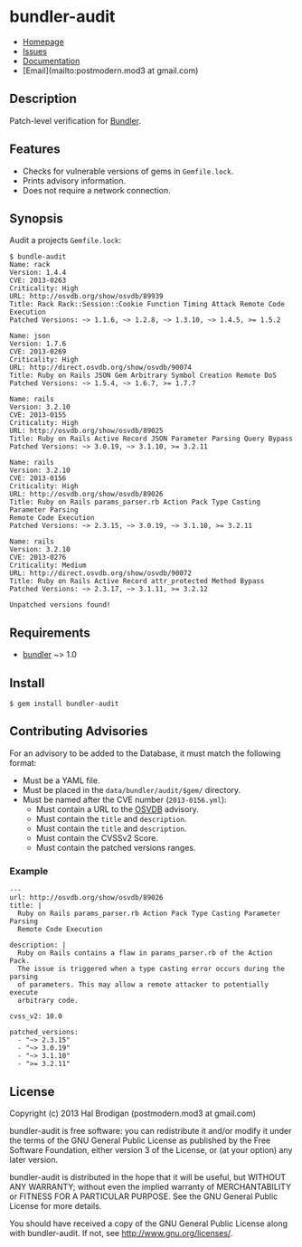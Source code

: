 # bundler-audit

* [Homepage](https://github.com/postmodern/bundler-audit#readme)
* [Issues](https://github.com/postmodern/bundler-audit/issues)
* [Documentation](http://rubydoc.info/gems/bundler-audit/frames)
* [Email](mailto:postmodern.mod3 at gmail.com)

## Description

Patch-level verification for [Bundler][bundler].

## Features

* Checks for vulnerable versions of gems in `Gemfile.lock`.
* Prints advisory information.
* Does not require a network connection.

## Synopsis

Audit a projects `Gemfile.lock`:

    $ bundle-audit
    Name: rack
    Version: 1.4.4
    CVE: 2013-0263
    Criticality: High
    URL: http://osvdb.org/show/osvdb/89939
    Title: Rack Rack::Session::Cookie Function Timing Attack Remote Code Execution 
    Patched Versions: ~> 1.1.6, ~> 1.2.8, ~> 1.3.10, ~> 1.4.5, >= 1.5.2
    
    Name: json
    Version: 1.7.6
    CVE: 2013-0269
    Criticality: High
    URL: http://direct.osvdb.org/show/osvdb/90074
    Title: Ruby on Rails JSON Gem Arbitrary Symbol Creation Remote DoS
    Patched Versions: ~> 1.5.4, ~> 1.6.7, >= 1.7.7
    
    Name: rails
    Version: 3.2.10
    CVE: 2013-0155
    Criticality: High
    URL: http://osvdb.org/show/osvdb/89025
    Title: Ruby on Rails Active Record JSON Parameter Parsing Query Bypass 
    Patched Versions: ~> 3.0.19, ~> 3.1.10, >= 3.2.11
    
    Name: rails
    Version: 3.2.10
    CVE: 2013-0156
    Criticality: High
    URL: http://osvdb.org/show/osvdb/89026
    Title: Ruby on Rails params_parser.rb Action Pack Type Casting Parameter Parsing
    Remote Code Execution 
    Patched Versions: ~> 2.3.15, ~> 3.0.19, ~> 3.1.10, >= 3.2.11
    
    Name: rails
    Version: 3.2.10
    CVE: 2013-0276
    Criticality: Medium
    URL: http://direct.osvdb.org/show/osvdb/90072
    Title: Ruby on Rails Active Record attr_protected Method Bypass
    Patched Versions: ~> 2.3.17, ~> 3.1.11, >= 3.2.12
    
    Unpatched versions found!

## Requirements

* [bundler] ~> 1.0

## Install

    $ gem install bundler-audit

## Contributing Advisories

For an advisory to be added to the Database, it must match the following
format:

* Must be a YAML file.
* Must be placed in the `data/bundler/audit/$gem/` directory.
* Must be named after the CVE number (`2013-0156.yml`):
  * Must contain a URL to the [OSVDB] advisory.
  * Must contain the `title` and `description`.
  * Must contain the `title` and `description`.
  * Must contain the CVSSv2 Score.
  * Must contain the patched versions ranges.

### Example

    ---
    url: http://osvdb.org/show/osvdb/89026
    title: |
      Ruby on Rails params_parser.rb Action Pack Type Casting Parameter Parsing
      Remote Code Execution 
    
    description: |
      Ruby on Rails contains a flaw in params_parser.rb of the Action Pack.
      The issue is triggered when a type casting error occurs during the parsing
      of parameters. This may allow a remote attacker to potentially execute
      arbitrary code.
    
    cvss_v2: 10.0

    patched_versions:
      - "~> 2.3.15"
      - "~> 3.0.19"
      - "~> 3.1.10"
      - ">= 3.2.11"

## License

Copyright (c) 2013 Hal Brodigan (postmodern.mod3 at gmail.com)

bundler-audit is free software: you can redistribute it and/or modify
it under the terms of the GNU General Public License as published by
the Free Software Foundation, either version 3 of the License, or
(at your option) any later version.

bundler-audit is distributed in the hope that it will be useful,
but WITHOUT ANY WARRANTY; without even the implied warranty of
MERCHANTABILITY or FITNESS FOR A PARTICULAR PURPOSE.  See the
GNU General Public License for more details.

You should have received a copy of the GNU General Public License
along with bundler-audit.  If not, see <http://www.gnu.org/licenses/>.

[bundler]: https://github.com/carlhuda/bundler#readme

[OSVDB]: http://osvdb.org/
